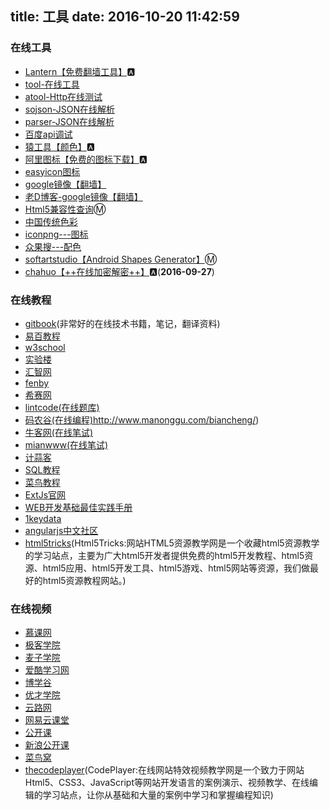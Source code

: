 title: 工具
date: 2016-10-20 11:42:59
---
### 在线工具


- [Lantern【免费翻墙工具】](https://github.com/getlantern/forum):a:
- [tool-在线工具](http://tool.lu/c/developer)
- [atool-Http在线测试](http://www.atool.org/httptest.php)
- [sojson-JSON在线解析](http://www.sojson.com/)
- [parser-JSON在线解析](http://json.parser.online.fr/)
- [百度api调试](http://apistore.baidu.com/astore/toolshttpproxy?apiId=usi-xQ&isAworks=1)
- [猿工具【颜色】](http://www.yuangongju.com/color):a:
- [阿里图标【免费的图标下载】](http://iconfont.cn/repositories):a:
- [easyicon图标](http://www.easyicon.net/)
- [google镜像【翻墙】](http://www.itechzero.com/google-mirror-sites-collect.html)
- [老D博客-google镜像【翻墙】](http://laod.cn/hosts)
- [Html5兼容性查询](http://caniuse.com/#search=date):m:
- [中国传统色彩](http://color.uisdc.com/)
- [iconpng---图标](http://www.iconpng.com/)
- [众果搜---配色](http://www.zhongguosou.com/computer_question_tools/color_standard_web.html)
- [softartstudio【Android Shapes Generator】](http://shapes.softartstudio.com/):m:
- [chahuo【++在线加密解密++】](http://encode.chahuo.com/):a:(**2016-09-27**)



### 在线教程

- [gitbook](https://www.gitbook.com/explore)(非常好的在线技术书籍，笔记，翻译资料)
- [易百教程](http://www.yiibai.com/)
- [w3school](http://www.w3school.com.cn/index.html)
- [实验楼](https://www.shiyanlou.com/)
- [汇智网](http://www.hubwiz.com/)
- [fenby](http://www.fenby.com/courses/)
- [希赛网](http://www.educity.cn/shipin/)
- [lintcode(在线题库)](http://www.lintcode.com/zh-cn/problem/)
- [码农谷(在线编程)](http://cn.jarfire.org/)http://www.manonggu.com/biancheng/)
- [牛客网(在线笔试)](http://www.nowcoder.com/481450)
- [mianwww(在线笔试)](http://www.mianwww.com/html/category/it-interview/android)
- [计蒜客](http://www.jisuanke.com/course#verified)
- [SQL教程](https://www.1keydata.com/cn/sql/)
- [菜鸟教程](http://www.runoob.com/)
- [ExtJs官网](http://extjs.org.cn/)
- [WEB开发基础最佳实践手册](http://wf.uisdc.com/cn/input/form-input/choose-the-best-input-type.html)
- [1keydata](https://www.1keydata.com/cn/sql/sql-and-or.php)
- [angularjs中文社区](http://www.angularjs.cn/)
- [html5tricks](http://www.html5tricks.com/)(Html5Tricks:网站HTML5资源教学网是一个收藏html5资源教学的学习站点，主要为广大html5开发者提供免费的html5开发教程、html5资源、html5应用、html5开发工具、html5游戏、html5网站等资源，我们做最好的html5资源教程网站。)


### 在线视频

- [慕课网](http://www.imooc.com/)
- [极客学院](http://www.jikexueyuan.com/course/android/1-3-0/)
- [麦子学院](http://www.maiziedu.com/course/list/?catagory=Android&career=all&sort_by=)
- [爱酷学习网](http://www.icoolxue.com/album/affix/view/android/1/8?orderBy=create_time)
- [博学谷](http://dvd.boxuegu.com/)
- [优才学院](http://www.ucai.cn/index)
- [云路网](http://www.yun.lu/student/course/list/6)
- [网易云课堂](http://study.163.com/find.htm#/courselist?ct=8)
- [公开课](http://gkk.cn/)
- [新浪公开课](http://open.sina.com.cn/discipline/id_13/)
- [菜鸟窝](http://www.cniao5.com/course/)
- [thecodeplayer](http://thecodeplayer.com/)(CodePlayer:在线网站特效视频教学网是一个致力于网站Html5、CSS3、JavaScript等网站开发语言的案例演示、视频教学、在线编辑的学习站点，让你从基础和大量的案例中学习和掌握编程知识)

